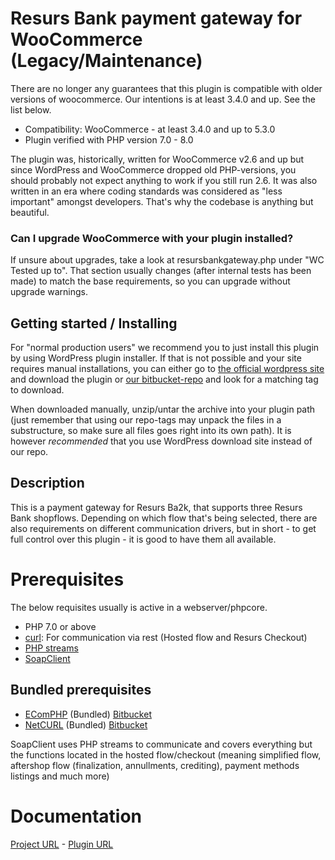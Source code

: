 # Resurs Bank payment gateway for WooCommerce (Legacy/Maintenance)

There are no longer any guarantees that this plugin is compatible with older versions of woocommerce. Our intentions is at least 3.4.0 and up. See the list below.

* Compatibility: WooCommerce - at least 3.4.0 and up to 5.3.0
* Plugin verified with PHP version 7.0 - 8.0

The plugin was, historically, written for WooCommerce v2.6 and up but since WordPress and WooCommerce dropped old PHP-versions, you should probably not expect anything to work if you still run 2.6. It was also written in an era where coding standards was considered as "less important" amongst developers. That's why the codebase is anything but beautiful.

### Can I upgrade WooCommerce with your plugin installed?

If unsure about upgrades, take a look at resursbankgateway.php under "WC Tested up to". That section usually changes (after internal tests has been made) to match the base requirements, so you can upgrade without upgrade warnings.

## Getting started / Installing

For "normal production users" we recommend you to just install this plugin by using WordPress plugin installer. If that is not possible and your site requires manual installations, you can either go to [the official wordpress site](https://sv.wordpress.org/plugins/resurs-bank-payment-gateway-for-woocommerce/) and download the plugin or [our bitbucket-repo](https://bitbucket.org/resursbankplugins/resurs-bank-payment-gateway-for-woocommerce/downloads/?tab=tags) and look for a matching tag to download.

When downloaded manually, unzip/untar the archive into your plugin path (just remember that using our repo-tags may unpack the files in a substructure, so make sure all files goes right into its own path). It is however *recommended* that you use WordPress download site instead of our repo. 

## Description

This is a payment gateway for Resurs Ba2k, that supports three Resurs Bank shopflows. Depending on which flow that's being selected, there are also requirements on different communication drivers, but in short - to get full control over this plugin - it is good to have them all available.

# Prerequisites

The below requisites usually is active in a webserver/phpcore.

 * PHP 7.0 or above
 * [curl](https://curl.haxx.se): For communication via rest (Hosted flow and Resurs Checkout)
 * [PHP streams](http://php.net/manual/en/book.stream.php)
 * [SoapClient](http://php.net/manual/en/class.soapclient.php)
 
## Bundled prerequisites

 * [EComPHP](https://test.resurs.com/docs/x/TYNM) (Bundled) [Bitbucket](https://bitbucket.org/resursbankplugins/resurs-ecomphp.git)
 * [NetCURL](http://www.netcurl.org/docs) (Bundled) [Bitbucket](https://www.netcurl.org)

SoapClient uses PHP streams to communicate and covers everything but the functions located in the hosted flow/checkout (meaning simplified flow, aftershop flow (finalization, annullments, crediting), payment methods listings and much more)

# Documentation

[Project URL](https://test.resurs.com/docs/display/ecom/WooCommerce) - [Plugin URL](https://wordpress.org/plugins/resurs-bank-payment-gateway-for-woocommerce/)

